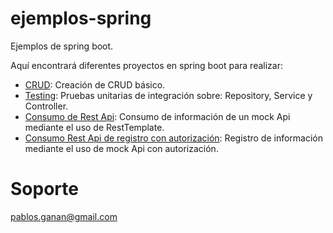 # ejemplos-spring
Ejemplos de spring boot. 

Aquí encontrará diferentes proyectos en spring boot para realizar: 
* <a href="https://github.com/pgananc/ejemplos-spring/tree/main/crud-sample">CRUD</a>: Creación de CRUD básico.
* <a href="https://github.com/pgananc/ejemplos-spring/tree/main/tests-service/">Testing</a>: Pruebas unitarias de integración sobre: Repository, Service y Controller.
* <a href="https://github.com/pgananc/ejemplos-spring/tree/main/consume-rest-api">Consumo de Rest Api</a>: Consumo de información de un mock Api mediante el uso de RestTemplate.
* <a href="https://github.com/pgananc/ejemplos-spring/tree/main/consume-rest-api-authorization">Consumo Rest Api de registro con autorización</a>: Registro de información mediante el uso de mock Api con autorización.

# Soporte
pablos.ganan@gmail.com

